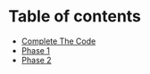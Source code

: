 # Table of contents

* [Complete The Code](README.md)
* [Phase 1](phase-1.md)
* [Phase 2](phase-2.md)
